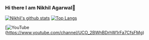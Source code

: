 ### Hi there I am Nikhil Agarwal👋

<!--
**ANikhilAgarwal/ANikhilAgarwal** is a ✨ _special_ ✨ repository because its `README.md` (this file) appears on your GitHub profile.

Here are some ideas to get you started:

- 🔭 I’m currently working on ...
- 🌱 I’m currently learning ...
- 👯 I’m looking to collaborate on ...
- 🤔 I’m looking for help with ...
- 💬 Ask me about ...
- 📫 How to reach me: ...
- 😄 Pronouns: ...
- ⚡ Fun fact: ...
-->


[![Nikhil's github stats](https://github-readme-stats.vercel.app/api?username=ANikhilAgarwal)](https://github.com/ANikhilAgarwal/github-readme-stats)
[![Top Langs](https://github-readme-stats.vercel.app/api/top-langs/?username=ANikhilAgarwal&layout=compact)](https://github.com/ANikhilAgarwal/github-readme-stats)

[![YouTube](https://raw.githubusercontent.com/ANikhilAgarwal/ANikhilAgarwal/master/badg/YouTube\/Batch.svg) (https://www.youtube.com/channel/UCO_2BWhBDrhW1rFa7CfsFMg)
